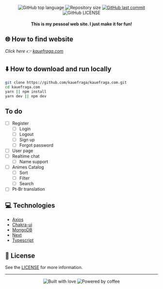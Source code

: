 <p align="center">
  <img
    alt="GitHub top language"
    src="https://img.shields.io/github/languages/top/kauefraga/kauefraga.com.svg"
  />
  <img
    alt="Repository size"
    src="https://img.shields.io/github/repo-size/kauefraga/kauefraga.com.svg"
  />
  <a href="https://github.com/kauefraga/kauefraga.com/commits/main">
    <img
      alt="GitHub last commit"
      src="https://img.shields.io/github/last-commit/kauefraga/kauefraga.com.svg"
    />
  </a>
  <img
    alt="GitHub LICENSE"
    src="https://img.shields.io/github/license/kauefraga/kauefraga.com.svg"
  />
</p>

<h4 align="center">This is my pessoal web site. I just make it for fun!</h4>

## 🌐 How to find website

<em>Click here 👉 <a target="_blank" href="https://kauefraga.vercel.app">kauefraga.com</a></em>

## ⬇️ How to download and run locally

```bash
git clone https://github.com/kauefraga/kauefraga.com.git
cd kauefraga.com
yarn || npm install
yarn dev || npm dev
```

## To do

- [ ] Register
  - [ ] Login
  - [ ] Logout
  - [ ] Sign up
  - [ ] Forgot password
- [ ] User page
- [ ] Realtime chat
  - [ ] Name support
- [ ] Animes Catalog
  - [ ] Sort
  - [ ] Filter
  - [ ] Search
- [ ] Pt-Br translation

## 💻 Technologies

- [Axios](https://npmjs.com/package/axios)
- [Chakra-ui](https://chakra-ui.com)
- [MongoDB](https://mongodb.com)
- [Next](https://nextjs.org)
- [Typescript](https://www.typescriptlang.org)

## 📝 License

See the [LICENSE](https://github.com/kauefraga/kauefraga.com/blob/main/LICENSE) for more information.

---

<div align="center" display="flex">
  <img alt="Built with love" src="https://forthebadge.com/images/badges/built-with-love.svg">
  <img alt="Powered by coffee" src="https://forthebadge.com/images/badges/powered-by-coffee.svg">
</div>
